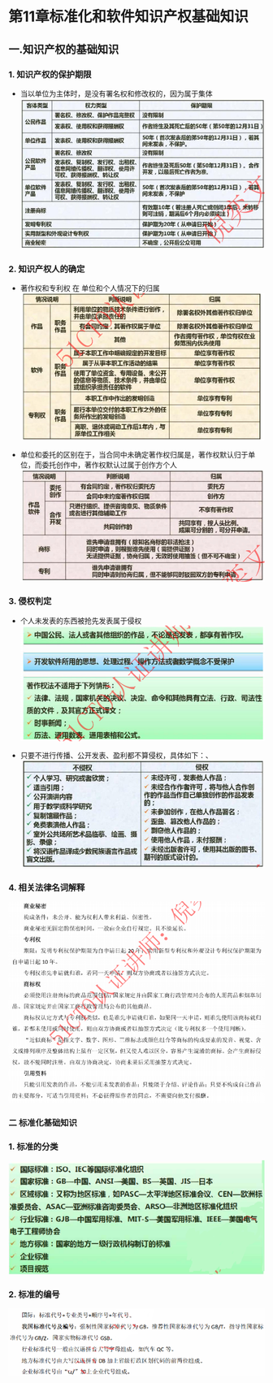 # 第11章标准化和软件知识产权基础知识

## 一.知识产权的基础知识

### 1. 知识产权的保护期限
- 当以单位为主体时，是没有署名权和修改权的，因为属于集体
![软件设计师教程知识点整理](./images/11-1.png)

### 2. 知识产权人的确定
- 著作权和专利权 在 单位和个人情况下的归属
![软件设计师教程知识点整理](./images/11-2.png)

- 单位和委托的区别在于，当合同中未确定著作权归属是，著作权默认归于单位，而委托创作中，著作权默认过属于创作方个人
![软件设计师教程知识点整理](./images/11-3.png)

### 3. 侵权判定
- 个人未发表的东西被抢先发表属于侵权
![软件设计师教程知识点整理](./images/11-4.png)

- 只要不进行传播、公开发表、盈利都不算侵权，具体如下：、
![软件设计师教程知识点整理](./images/11-5.png)

### 4. 相关法律名词解释
![软件设计师教程知识点整理](./images/11-6.png)

### 二 标准化基础知识

### 1. 标准的分类
![软件设计师教程知识点整理](./images/11-7.png)

### 2. 标准的编号
![软件设计师教程知识点整理](./images/11-8.png)
